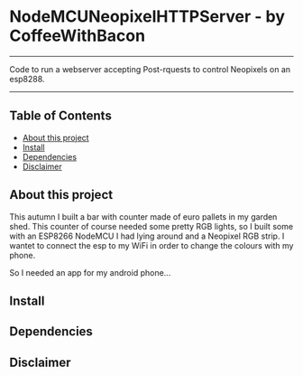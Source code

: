 # NodeMCUNeopixelHTTPServer - by CoffeeWithBacon

---

Code to run a webserver accepting Post-rquests to control Neopixels on an esp8288. 

---

## Table of Contents

- [About this project](#About)
- [Install](#Installation)
- [Dependencies](#Dependencies)
- [Disclaimer](#Disclaimer)

## About this project

This autumn I built a bar with counter made of euro pallets in my garden shed. This counter of course
needed some pretty RGB lights, so I built some with an ESP8266 NodeMCU I had lying around and a
Neopixel RGB strip. I wantet to connect the esp to my WiFi in order to change the colours with my phone.

So I needed an app for my android phone...

## Install
  


## Dependencies



## Disclaimer
